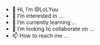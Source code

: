 - 👋 Hi, I’m @LoLYuu
- 👀 I’m interested in ...
- 🌱 I’m currently learning ...
- 💞️ I’m looking to collaborate on ...
- 📫 How to reach me ...

<!---
LoLYuu/LoLYuu is a ✨ special ✨ repository because its `README.md` (this file) appears on your GitHub profile.
You can click the Preview link to take a look at your changes.
--->
